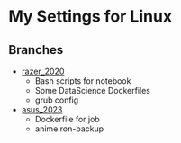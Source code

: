 # My Settings for Linux

## Branches
- [razer_2020]()
  - Bash scripts for notebook 
  - Some DataScience Dockerfiles
  - grub config
- [asus_2023]()
  - Dockerfile for job
  - anime.ron-backup